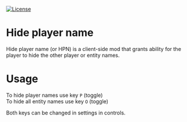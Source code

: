 [![License](https://img.shields.io/badge/license-CC%20BY--NC--SA%204.0-blue.svg)](https://bit.ly/cc-by-nc-sa-40)

# Hide player name

Hide player name (or HPN) is a client-side mod that grants ability for the player to hide the other player or entity names.

# Usage

To hide player names use key `P` (toggle) \
To hide all entity names use key `O` (toggle)

Both keys can be changed in settings in controls.